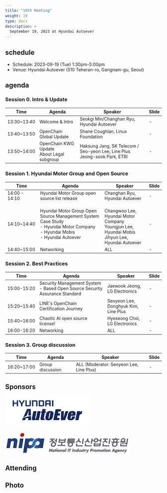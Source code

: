 ```yaml
---
title: "19th Meeting"
weight: 19
type: docs
description: >
  September 19, 2023 at Hyundai Autoever 
---
```


## schedule

* Schedule: 2023-09-19 (Tue) 1:30pm-5:00pm
* Venue: Hyundai Autoever (510 Teheran-ro, Gangnam-gu, Seoul)

## agenda

### Session 0. Intro & Update

| Time | Agenda | Speaker | Slide |
|----|-----------------|------|------|
| 13:30~13:40 | Welcome & Intro | Seokgi Min/Changhan Ryu, Hyundai Autoever | - |
| 13:40~13:50 | OpenChain Global Update | Shane Coughlan, Linux Foundation | - |
| 13:50~14:00 | OpenChain KWG Update <br> About Legal subgroup | Haksung Jang, SK Telecom / Seo-yeon Lee, Line Plus <br> Jeong-sook Park, ETRI | - |

### Session 1. Hyundai Motor Group and Open Source

| Time | Agenda | Speaker | Slide |
|----|-----------------|------|------|
| 14:00 - 14:10 | Hyundai Motor Group open source list release | Changhan Ryu, Hyundai Autoever | - |
| 14:10~14:40 | Hyundai Motor Group Open Source Management System Case Study  <br> - Hyundai Motor Company <br> - Hyundai Mobis <br> - Hyundai Autoever | <br>Changwoo Lee, Hyundai Motor Company<br>Youngjun Lee, Hyundai Mobis<br>Jihyun Lee, Hyundai Autoever | - |
| 14:40~15:00 | Networking | ALL | - |

### Session 2. Best Practices

| Time | Agenda | Speaker | Slide |
|----|-----------------|------|------|
| 15:00-15:20 | Security Management System - Based Open Source Security Assurance Standard | Jaewook Jeong, LG Electronics | - |
| 15:20~15:40 | LINE's OpenChain Certification Journey | Seoyeon Lee, Donghyuk Kim, Line Plus | - |
| 15:40~16:00 | Chaotic AI open source license! | Hyeseong Choi, LG Electronics | - |
| 16:00-16:20 | Networking | ALL | - |

### Session 3. Group discussion

| Time | Agenda | Speaker | Slide |
|----|-----------------|------|------|
| 16:20~17:00 | Group discussion | ALL (Moderator: Seoyeon Lee, Line Plus) | - |

## Sponsors

![](autoever-logo.png)
<br>

![](nipg-logo.png)


## Attending


## Photo


